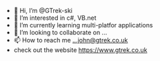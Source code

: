 - 👋 Hi, I’m @GTrek-ski
- 👀 I’m interested in c#, VB.net
- 🌱 I’m currently learning multi-platfor applications
- 💞️ I’m looking to collaborate on ...
- 📫 How to reach me ...john@gtrek.co.uk
- check out the website https://www.gtrek.co.uk

<!---
GTrek-ski/GTrek-ski is a ✨ special ✨ repository because its `README.md` (this file) appears on your GitHub profile.
You can click the Preview link to take a look at your changes.
--->
